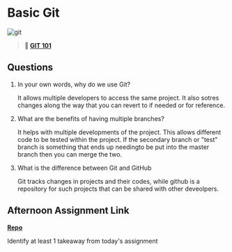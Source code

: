 # Basic Git

![git](https://git-scm.com/images/branching-illustration@2x.png)

> **📖 [GIT 101](https://codeworksacademy.com/fs-student-guide/resources/wk1/01-GIT)**

## Questions

1. In your own words, why do we use Git?

   It allows multiple developers to access the same project. It also sotres changes along the way that you can revert to if needed or for reference.

2. What are the benefits of having multiple branches?

    It helps with multiple developments of the project. This allows different code to be tested within the project. If the secondary branch or "test" branch is something that ends up needingto be put into the master branch then you can merge the two.

3. What is the difference between Git and GitHub

    Git tracks changes in projects and their codes, while github is a repository for such projects that can be shared with other deveolpers.

## Afternoon Assignment Link

**[Repo](https://github.com/TyHafen/fs-journal)**

Identify at least 1 takeaway from today's assignment
